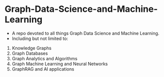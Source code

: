 # Graph-Data-Science-and-Machine-Learning
* A repo devoted to all things Graph Data Science and Machine Learning.
* Including but not limited to:
1. Knowledge Graphs
2. Graph Databases
3. Graph Analytics and Algorithms
4. Graph Machine Learning and Neural Networks
5. GraphRAG and AI applications


